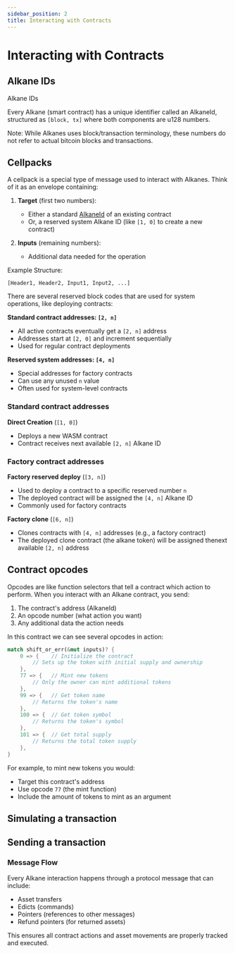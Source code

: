 ```yaml
---
sidebar_position: 2
title: Interacting with Contracts
---
```


# Interacting with Contracts

## Alkane IDs

Alkane IDs 

Every Alkane (smart contract) has a unique identifier called an AlkaneId, structured as `[block, tx]` where both components are u128 numbers. 

Note: While Alkanes uses block/transaction terminology, these numbers do not refer to actual bitcoin blocks and transactions.

## Cellpacks

A cellpack is a special type of message used to interact with Alkanes. Think of it as an envelope containing:

1. **Target** (first two numbers):
   - Either a standard [AlkaneId](#understanding-alkane-ids) of an existing contract
   - Or, a reserved system Alkane ID (like `[1, 0]` to create a new contract)

2. **Inputs** (remaining numbers):
   - Additional data needed for the operation

Example Structure:

```
[Header1, Header2, Input1, Input2, ...]
```






There are several reserved block codes that are used for system operations, like deploying contracts:

**Standard contract addresses: `[2, n]`**
- All active contracts eventually get a `[2, n]` address
- Addresses start at `[2, 0]` and increment sequentially
- Used for regular contract deployments

**Reserved system addresses: `[4, n]`**
- Special addresses for factory contracts
- Can use any unused `n` value
- Often used for system-level contracts

### Standard contract addresses

**Direct Creation** (`[1, 0]`)
- Deploys a new WASM contract
- Contract receives next available `[2, n]` Alkane ID


### Factory contract addresses
   
**Factory reserved deploy** (`[3, n]`)
- Used to deploy a contract to a specific reserved number `n`
- The deployed contract will be assigned the `[4, n]` Alkane ID
- Commonly used for factory contracts

**Factory clone** (`[6, n]`)
- Clones contracts with `[4, n]` addresses (e.g., a factory contract)
- The deployed clone contract (the alkane token) will be assigned thenext available `[2, n]` address



## Contract opcodes

Opcodes are like function selectors that tell a contract which action to perform. When you interact with an Alkane contract, you send:
1. The contract's address (AlkaneId)
2. An opcode number (what action you want)
3. Any additional data the action needs

In this contract we can see several opcodes in action:

```rust
match shift_or_err(&mut inputs)? {
    0 => {    // Initialize the contract
        // Sets up the token with initial supply and ownership
    },
    77 => {   // Mint new tokens
        // Only the owner can mint additional tokens
    },
    99 => {   // Get token name
        // Returns the token's name
    },
    100 => {  // Get token symbol
        // Returns the token's symbol
    },
    101 => {  // Get total supply
        // Returns the total token supply
    },
}
```

For example, to mint new tokens you would:
- Target this contract's address
- Use opcode `77` (the mint function)
- Include the amount of tokens to mint as an argument




## Simulating a transaction

## Sending a transaction



### Message Flow

Every Alkane interaction happens through a protocol message that can include:
- Asset transfers
- Edicts (commands)
- Pointers (references to other messages)
- Refund pointers (for returned assets)

This ensures all contract actions and asset movements are properly tracked and executed.

